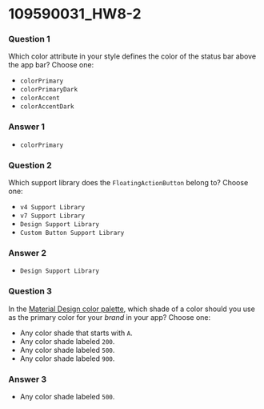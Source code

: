 # 109590031_HW8-2

### **Question 1**

Which color attribute in your style defines the color of the status bar above the app bar? Choose one:

- `colorPrimary`
- `colorPrimaryDark`
- `colorAccent`
- `colorAccentDark`

### Answer 1

- `colorPrimary`



### **Question 2**

Which support library does the `FloatingActionButton` belong to? Choose one:

- `v4 Support Library`
- `v7 Support Library`
- `Design Support Library`
- `Custom Button Support Library`



### Answer 2

- `Design Support Library`

### **Question 3**

In the [Material Design color palette](https://material.google.com/style/color.html#color-color-palette), which shade of a color should you use as the primary color for your *brand* in your app? Choose one:

- Any color shade that starts with `A`.
- Any color shade labeled `200`.
- Any color shade labeled `500`.
- Any color shade labeled `900`.



### Answer 3

- Any color shade labeled `500`.